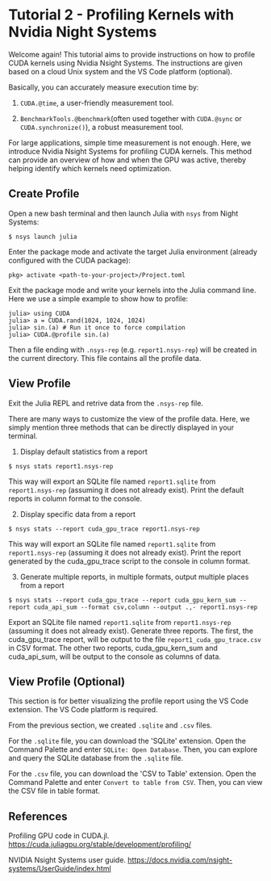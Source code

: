 # Tutorial 2 - Profiling Kernels with Nvidia Night Systems

Welcome again! This tutorial aims to provide instructions on how to profile CUDA kernels using Nvidia Nsight Systems. The instructions are given based on a cloud Unix system and the VS Code platform (optional).

Basically, you can accurately measure execution time by:

1. `CUDA.@time`, a user-friendly measurement tool.

2. `BenchmarkTools.@benchmark`(often used together with `CUDA.@sync` or `CUDA.synchronize()`), a robust measurement tool.

For large applications, simple time measurement is not enough. Here, we introduce Nvidia Nsight Systems for profiling CUDA kernels. This method can provide an overview of how and when the GPU was active, thereby helping identify which kernels need optimization.

## Create Profile

Open a new bash terminal and then launch Julia with `nsys` from Night Systems:

```
$ nsys launch julia
```

Enter the package mode and activate the target Julia environment (already configured with the CUDA package):

```
pkg> activate <path-to-your-project>/Project.toml
```

Exit the package mode and write your kernels into the Julia command line. Here we use a simple example to show how to profile:

```
julia> using CUDA
julia> a = CUDA.rand(1024, 1024, 1024)
julia> sin.(a) # Run it once to force compilation
julia> CUDA.@profile sin.(a)
```

Then a file ending with `.nsys-rep` (e.g. `report1.nsys-rep`) will be created in the current directory. This file contains all the profile data.

## View Profile

Exit the Julia REPL and retrive data from the `.nsys-rep` file.

There are many ways to customize the view of the profile data. Here, we simply mention three methods that can be directly displayed in your terminal.

1. Display default statistics from a report

```
$ nsys stats report1.nsys-rep
```

This way will export an SQLite file named `report1.sqlite` from `report1.nsys-rep` (assuming it does not already exist). Print the default reports in column format to the console.

2. Display specific data from a report

```
$ nsys stats --report cuda_gpu_trace report1.nsys-rep
```

This way will export an SQLite file named `report1.sqlite` from `report1.nsys-rep` (assuming it does not already exist). Print the report generated by the cuda_gpu_trace script to the console in column format.

3. Generate multiple reports, in multiple formats, output multiple places from a report

```
$ nsys stats --report cuda_gpu_trace --report cuda_gpu_kern_sum --report cuda_api_sum --format csv,column --output .,- report1.nsys-rep
```

Export an SQLite file named `report1.sqlite` from `report1.nsys-rep` (assuming it does not already exist). Generate three reports. The first, the cuda_gpu_trace report, will be output to the file `report1_cuda_gpu_trace.csv` in CSV format. The other two reports, cuda_gpu_kern_sum and cuda_api_sum, will be output to the console as columns of data.

## View Profile (Optional)

This section is for better visualizing the profile report using the VS Code extension. The VS Code platform is required.

From the previous section, we created `.sqlite` and `.csv` files.

For the `.sqlite` file, you can download the 'SQLite' extension. Open the Command Palette and enter `SQLite: Open Database`. Then, you can explore and query the SQLite database from the `.sqlite` file.

For the `.csv` file, you can download the 'CSV to Table' extension. Open the Command Palette and enter `Convert to table from CSV`. Then, you can view the CSV file in table format.

## References

Profiling GPU code in CUDA.jl.
https://cuda.juliagpu.org/stable/development/profiling/

NVIDIA Nsight Systems user guide.
https://docs.nvidia.com/nsight-systems/UserGuide/index.html
